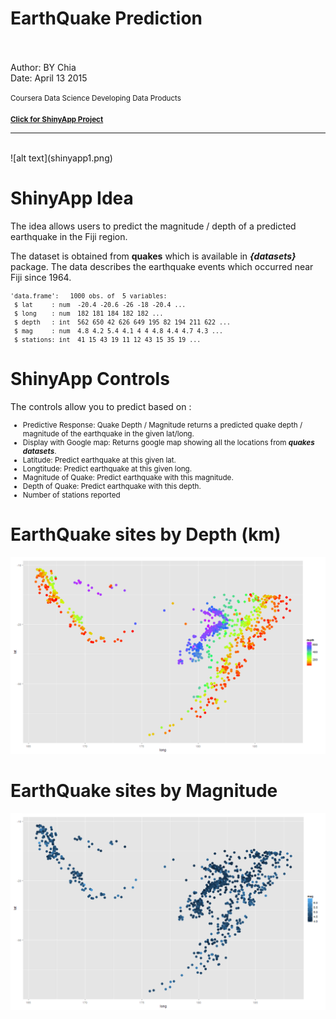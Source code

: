 EarthQuake Prediction
========================================================
<br><br>
Author: BY Chia  
Date: April 13 2015

<small>
Coursera Data Science  
Developing Data Products<br/><br/>
<b><a href="https://bychia.shinyapps.io/EarthQuake/">Click for ShinyApp Project</a></b>
<br/>
</small>

***
<br>
![alt text](shinyapp1.png)


ShinyApp Idea
========================================================

The idea allows users to predict the magnitude / depth of a predicted earthquake in the Fiji region.  
  
The dataset is obtained from **quakes** which is available in ***{datasets}*** package. The data describes the earthquake events which occurred near Fiji since 1964.
<small>

```
'data.frame':	1000 obs. of  5 variables:
 $ lat     : num  -20.4 -20.6 -26 -18 -20.4 ...
 $ long    : num  182 181 184 182 182 ...
 $ depth   : int  562 650 42 626 649 195 82 194 211 622 ...
 $ mag     : num  4.8 4.2 5.4 4.1 4 4 4.8 4.4 4.7 4.3 ...
 $ stations: int  41 15 43 19 11 12 43 15 35 19 ...
```
</small>


ShinyApp Controls
========================================================
The  controls allow you to predict based on :
<small>
- Predictive Response: Quake Depth / Magnitude returns a predicted quake depth / magnitude of the earthquake in the given lat/long.<br />
- Display with Google map: Returns google map showing all the locations from ***quakes datasets***.<br />
- Latitude: Predict earthquake at this given lat.<br />
- Longtitude: Predict earthquake at this given long.<br />
- Magnitude of Quake: Predict earthquake with this magnitude.<br />
- Depth of Quake: Predict earthquake with this depth.<br />
- Number of stations reported<br />
</small>


EarthQuake sites by Depth (km)
========================================================


![plot of chunk unnamed-chunk-3](presentation-figure/unnamed-chunk-3-1.png) 

EarthQuake sites by Magnitude
===
![plot of chunk unnamed-chunk-4](presentation-figure/unnamed-chunk-4-1.png) 
